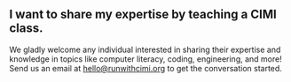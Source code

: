 ## I want to share my expertise by **teaching** a CIMI class.

We gladly welcome any individual interested in sharing their expertise and knowledge in topics like computer literacy, coding, engineering, and more! Send us an email at [hello@runwithcimi.org](mailto:hello@runwithcimi.org) to get the conversation started.
